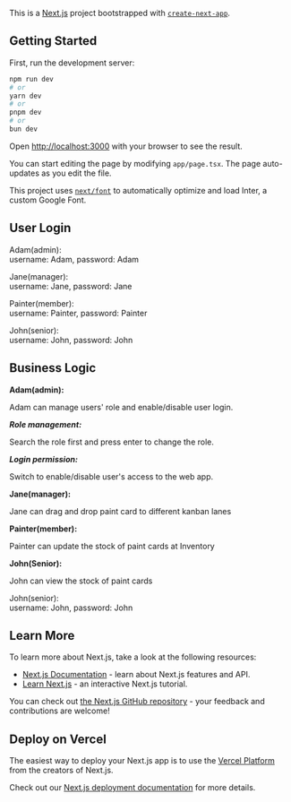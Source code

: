 This is a [Next.js](https://nextjs.org/) project bootstrapped with [`create-next-app`](https://github.com/vercel/next.js/tree/canary/packages/create-next-app).

## Getting Started

First, run the development server:

```bash
npm run dev
# or
yarn dev
# or
pnpm dev
# or
bun dev
```

Open [http://localhost:3000](http://localhost:3000) with your browser to see the result.

You can start editing the page by modifying `app/page.tsx`. The page auto-updates as you edit the file.

This project uses [`next/font`](https://nextjs.org/docs/basic-features/font-optimization) to automatically optimize and load Inter, a custom Google Font.

## User Login

Adam(admin):  
username: Adam, password: Adam

Jane(manager):  
username: Jane, password: Jane

Painter(member):  
username: Painter, password: Painter

John(senior):  
username: John, password: John

## Business Logic

**Adam(admin):**

Adam can manage users' role and enable/disable user login.

**_Role management:_**

Search the role first and press enter to change the role.

**_Login permission:_**

Switch to enable/disable user's access to the web app.

**Jane(manager):**

Jane can drag and drop paint card to different kanban lanes

**Painter(member):**

Painter can update the stock of paint cards at Inventory

**John(Senior):**

John can view the stock of paint cards

John(senior):  
username: John, password: John

## Learn More

To learn more about Next.js, take a look at the following resources:

- [Next.js Documentation](https://nextjs.org/docs) - learn about Next.js features and API.
- [Learn Next.js](https://nextjs.org/learn) - an interactive Next.js tutorial.

You can check out [the Next.js GitHub repository](https://github.com/vercel/next.js/) - your feedback and contributions are welcome!

## Deploy on Vercel

The easiest way to deploy your Next.js app is to use the [Vercel Platform](https://vercel.com/new?utm_medium=default-template&filter=next.js&utm_source=create-next-app&utm_campaign=create-next-app-readme) from the creators of Next.js.

Check out our [Next.js deployment documentation](https://nextjs.org/docs/deployment) for more details.
